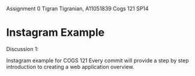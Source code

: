 Assignment 0
Tigran Tigranian, A11051839
Cogs 121 SP14

Instagram Example
===========

Discussion 1:

Instagram example for COGS 121
Every commit will provide a step by step introduction to creating a web application overview.
